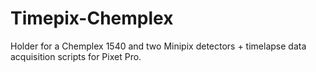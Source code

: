 # Timepix-Chemplex

Holder for a Chemplex 1540 and two Minipix detectors + timelapse data acquisition scripts for Pixet Pro.

